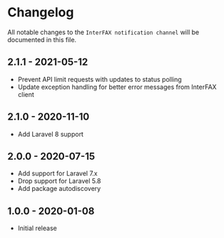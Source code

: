 # Changelog

All notable changes to the `InterFAX notification channel` will be documented in this file.

## 2.1.1 - 2021-05-12

- Prevent API limit requests with updates to status polling
- Update exception handling for better error messages from InterFAX client

## 2.1.0 - 2020-11-10

- Add Laravel 8 support

## 2.0.0 - 2020-07-15

- Add support for Laravel 7.x
- Drop support for Laravel 5.8
- Add package autodiscovery

## 1.0.0 - 2020-01-08

- Initial release